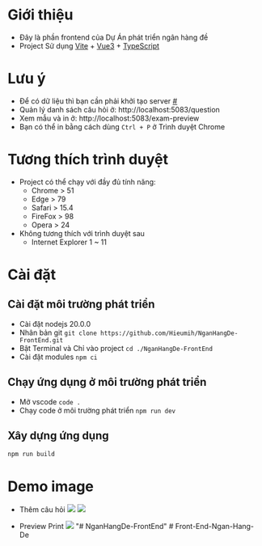 # Giới thiệu
- Đây là phần frontend của Dự Án phát triển ngân hàng đề
- Project Sử dụng [Vite](https://vitejs.dev/) + [Vue3](https://vuejs.org/) + [TypeScript](https://www.typescriptlang.org/)

# Lưu ý 
- Để có dữ liệu thì bạn cần phải khởi tạo server [#](https://github.com/Hieumih/NganHangDe-BackEnd-AspNet)
- Quản lý danh sách câu hỏi ở: http://localhost:5083/question
- Xem mẫu và in ở: http://localhost:5083/exam-preview
- Bạn có thể in bằng cách dùng `Ctrl + P` ở Trình duyệt Chrome

# Tương thích trình duyệt 
- Project có thể chạy với đầy đủ tính năng:
  - Chrome > 51
  - Edge > 79
  - Safari > 15.4
  - FireFox > 98
  - Opera > 24
- Không tương thích với trình duyệt sau
  - Internet Explorer 1 ~ 11 

# Cài đặt

## Cài đặt môi trường phát triển
- Cài đặt nodejs 20.0.0
- Nhân bản git `git clone https://github.com/Hieumih/NganHangDe-FrontEnd.git`
- Bật Terminal và Chỉ vào project `cd ./NganHangDe-FrontEnd`
- Cài đặt modules `npm ci`

## Chạy ứng dụng ở môi trường phát triển
- Mở vscode `code .`
- Chạy code ở môi trường phát triển `npm run dev`

## Xây dựng ứng dụng
`npm run build`


# Demo image

- Thêm câu hỏi 
    <image src="demo-image\Screenshot 2024-06-28 103042.png" />
    <image src="demo-image\Screenshot 2024-06-28 103217.png" />

- Preview Print
    <image src="demo-image\Screenshot 2024-06-28 103659.png" />
 "# NganHangDe-FrontEnd" 
#   F r o n t - E n d - N g a n - H a n g - D e  
 